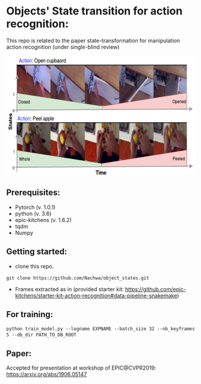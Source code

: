 # Objects' State transition for action recognition:

This repo is related to the paper state-transformation for manipulation action recognition (under single-blind review)

<p align="center">
<img width="605" height="320" src="state_transition.png">
</p>

## Prerequisites: 
* Pytorch (v. 1.0.1)
* python (v. 3.6)
* epic-kitchens (v. 1.6.2)
* tqdm
* Numpy

## Getting started: 
* clone this repo. 
 ```
 git clone https://github.com/Nachwa/object_states.git
 ```
* Frames extracted as in (provided starter kit: https://github.com/epic-kitchens/starter-kit-action-recognition#data-pipeline-snakemake) 

## For training: 
```
python train_model.py --logname EXPNAME --batch_size 32 --nb_keyframes 5 --db_dir PATH_TO_DB_ROOT
```

## Paper: 
Accepted for presentation at workshop of EPIC@CVPR2019: https://arxiv.org/abs/1906.05147
